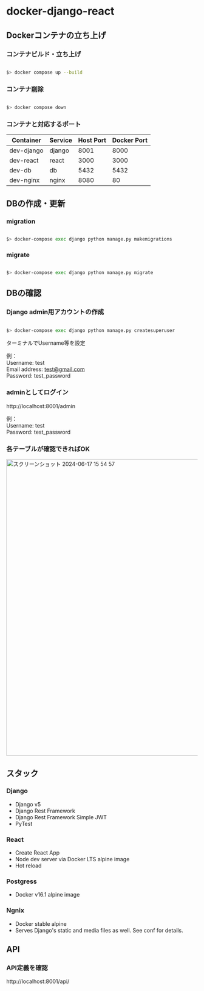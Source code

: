# docker-django-react


## Dockerコンテナの立ち上げ

### コンテナビルド・立ち上げ

```sh

$> docker compose up --build

```

### コンテナ削除

```sh

$> docker compose down

```

### コンテナと対応するポート

| Container  | Service | Host Port | Docker Port |
| ---------- | ------- | --------- | ----------- |
| dev-django | django  | 8001      | 8000        |
| dev-react  | react   | 3000      | 3000        |
| dev-db     | db      | 5432      | 5432        |
| dev-nginx  | nginx   | 8080      | 80          |


## DBの作成・更新

### migration
```sh

$> docker-compose exec django python manage.py makemigrations

```

### migrate
```sh

$> docker-compose exec django python manage.py migrate

```

## DBの確認

### Django admin用アカウントの作成
```sh

$> docker-compose exec django python manage.py createsuperuser

```

ターミナルでUsername等を設定

例：  
Username: test  
Email address: test@gmail.com  
Password: test_password  

### adminとしてログイン
http://localhost:8001/admin

例：  
Username: test  
Password: test_password  

### 各テーブルが確認できればOK

<img width="779" alt="スクリーンショット 2024-06-17 15 54 57" src="https://github.com/RyougaSeko/docker-django-react/assets/26045410/821c42f8-6499-42fe-ba73-60cb404b902c">

## スタック


### Django

- Django v5
- Django Rest Framework
- Django Rest Framework Simple JWT
- PyTest

### React

- Create React App
- Node dev server via Docker LTS alpine image
- Hot reload

### Postgress

- Docker v16.1 alpine image

### Ngnix

- Docker stable alpine
- Serves Django's static and media files as well.  See conf for details.

## API

### API定義を確認
http://localhost:8001/api/

